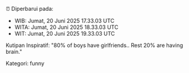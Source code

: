 ⏰ Diperbarui pada:
- WIB: Jumat, 20 Juni 2025 17.33.03 UTC
- WITA: Jumat, 20 Juni 2025 18.33.03 UTC
- WIT: Jumat, 20 Juni 2025 19.33.03 UTC

Kutipan Inspiratif:
"80% of boys have girlfriends.. Rest 20% are having brain."


Kategori: funny

